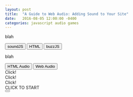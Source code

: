 ```yaml
---
layout: post
title:  "A Guide to Web Audio: Adding Sound to Your Site"
date:   2016-08-05 12:00:00 -0400
categories: javascript audio games
---
```


<link rel="stylesheet" href="/css/soundpost.css">

blah

<div class="demo-container">
<button onclick="playSound1();" class="playDrop">soundJS</button>
<button onclick="playSound2();" class="playDrop">HTML</button>
<button onclick="playSound3();" class="playDrop">buzzJS</button>
</div>

blah

<!-- stacked waveform css animation follows -->

<div class="animation-container">
  <div class="btn-container">
    <button class="btn selected" id="htmlAudio" onclick="htmlAudioClick();">HTML Audio</button>
    <button class="btn" id="webAudio" onclick="webAudioClick();">Web Audio</button>
  </div>
  <div class="img-meta-container">
    <div class="img-container" id="img-1"></div>
    <div class="img-container" id="img-2"></div>
    <div class="img-container" id="img-3"></div>
    <div class="tick-container" id="tick-1">
      <div class="tick"></div>
      <div class="click-label">Click!</div>
    </div>
    <div class="tick-container" id="tick-2">
      <div class="tick"></div>
      <div class="click-label">Click!</div>
    </div>
    <div class="tick-container" id="tick-3">
      <div class="tick"></div>
      <div class="click-label">Click!</div>
    </div>
  </div>
</div>

<!-- proximity filter demo follows -->
<div class="demo-container">
  <div class="start-message">CLICK TO START</div>
  <button type="button" name="button" class="playDrop" id="element"></button>
</div>

<div id="distance">
  <span></span>
</div>


<audio id="sound2" src="/audio/kick-1.wav" preload="auto"></audio>

<script src="https://code.jquery.com/jquery-3.1.0.min.js"></script>
<script src="https://code.createjs.com/soundjs-0.6.2.min.js"></script>
<script src="https://cdnjs.cloudflare.com/ajax/libs/buzz/1.2.0/buzz.min.js"></script>
<script src="/js/soundpost.js"></script>

<script>
// soundJS
window.onload = loadSounds;

var sound1 = "simon-1";
var sound3 = null;

function loadSounds () {
  createjs.Sound.registerSound("/audio/drumloop.wav", sound1);
  sound3 = new buzz.sound("/audio/snare-1.wav", {
  preload: true,
  webAudioApi: true
  });
}

function playSound1 () {
  createjs.Sound.play(sound1);
}

// vanilla HTML audio element
function playSound2 () {
  document.getElementById('sound2').load();
  document.getElementById('sound2').play();
}

// buzz
function playSound3 () {
  sound3.stop().play();
}
</script>
